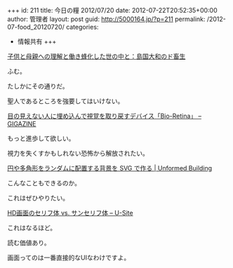 +++
id: 211
title: 今日の糧 2012/07/20
date: 2012-07-22T20:52:35+00:00
author: 管理者
layout: post
guid: http://5000164.jp/?p=211
permalink: /2012-07-food_20120720/
categories:
  - 情報共有
+++
<section> 

<div>
  <a href="http://dochikushow.blog3.fc2.com/blog-entry-2362.html">子供と母親への理解と働き蜂化した世の中と：島国大和のド畜生</a>
</div>

ふむ。
  
たしかにその通りだ。
  
聖人であるところを強要してはいけない。 </section> <section> 

<div>
  <a href="http://gigazine.net/news/20120719-laser-powered-bionic-eye/">目の見えない人に埋め込んで視覚を取り戻すデバイス「Bio-Retina」 &#8211; GIGAZINE</a>
</div>

もっと進歩して欲しい。
  
視力を失くすかもしれない恐怖から解放されたい。 </section> <section> 

<div>
  <a href="http://unformedbuilding.com/articles/random-geometric-pattern-background-with-svg/">円や多角形をランダムに配置する背景を SVG で作る | Unformed Building</a>
</div>

こんなこともできるのか。
  
これはぜひやりたい。 </section> <section> 

<div>
  <a href="http://www.usability.gr.jp/alertbox/web-typography.html">HD画面のセリフ体 vs. サンセリフ体 – U-Site</a>
</div>

これはなるほど。
  
読む価値あり。
  
画面ってのは一番直接的なUIなわけですよ。 </section>